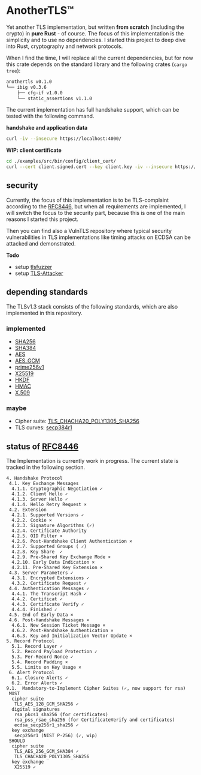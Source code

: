 # AnotherTLS™
Yet another TLS implementation, but written **from scratch** (including the
crypto) in **pure Rust** - of course. The focus of this implementation is the
simplicity and to use no dependencies. I started this project to deep dive into
Rust, cryptography and network protocols.

When I find the time, I will replace all the current dependencies, but for now
this crate depends on the standard library and the following crates (`cargo
tree`):

```bash
anothertls v0.1.0
└── ibig v0.3.6
    ├── cfg-if v1.0.0
    └── static_assertions v1.1.0
```

The current implementation has full handshake support, which can be tested with
the following command.

**handshake and application data**
```bash
curl -iv --insecure https://localhost:4000/
```

**WIP: client certificate**
```bash
cd ./examples/src/bin/config/client_cert/
curl --cert client.signed.cert --key client.key -iv --insecure https://localhost:4000/
```

## security
Currently, the focus of this implementation is to be TLS-complaint according to
the [RFC8446](https://datatracker.ietf.org/doc/html/rfc8446), but when all
requirements are implemented, I will switch the focus to the security part,
because this is one of the main reasons I started this project.

Then you can find also a VulnTLS repository where typical security
vulnerabilities in TLS implementations like timing attacks on ECDSA can be
attacked and demonstrated.

**Todo**
- setup [tlsfuzzer](https://github.com/tlsfuzzer/tlsfuzzer)
- setup [TLS-Attacker](https://github.com/tls-attacker/TLS-Attacker)

## depending standards
The TLSv1.3 stack consists of the following standards, which are also
implemented in this repository.

### implemented
- [SHA256](https://datatracker.ietf.org/doc/html/rfc6234)
- [SHA384](https://datatracker.ietf.org/doc/html/rfc6234)
- [AES](https://nvlpubs.nist.gov/nistpubs/FIPS/NIST.FIPS.197.pdf)
- [AES_GCM](https://luca-giuzzi.unibs.it/corsi/Support/papers-cryptography/gcm-spec.pdf)
- [prime256v1](https://github.com/starkbank/ecdsa-python/)
- [X25519](https://martin.kleppmann.com/papers/curve25519.pdf)
- [HKDF](https://www.rfc-editor.org/rfc/rfc5869)
- [HMAC](https://www.rfc-editor.org/rfc/rfc2104)
- [X.509](https://www.rfc-editor.org/rfc/rfc5280#section-4.1)
<!-- ### work in progress -->
### maybe
- Cipher suite: [TLS_CHACHA20_POLY1305_SHA256]()
- TLS curves: [secp384r1]()


## status of [RFC8446](https://datatracker.ietf.org/doc/html/rfc8446)
The Implementation is currently work in progress. The current state is
tracked in the following section.

```
4. Handshake Protocol
 4.1. Key Exchange Messages
  4.1.1. Cryptographic Negotiation ✓
  4.1.2. Client Hello ✓
  4.1.3. Server Hello ✓
  4.1.4. Hello Retry Request ×
 4.2. Extension
  4.2.1. Supported Versions ✓
  4.2.2. Cookie ×
  4.2.3. Signature Algorithms (✓)
  4.2.4. Certificate Authority
  4.2.5. OID Filter ×
  4.2.6. Post-Handshake Client Authentication ×
  4.2.7. Supported Groups ( ✓)
  4.2.8. Key Share  ✓
  4.2.9. Pre-Shared Key Exchange Mode ×
  4.2.10. Early Data Indication ×
  4.2.11. Pre-Shared Key Extension ×
 4.3. Server Parameters ✓
  4.3.1. Encrypted Extensions ✓
  4.3.2. Certificate Request ✓
 4.4. Authentication Messages ✓
  4.4.1. The Transcript Hash ✓
  4.4.2. Certificat ✓
  4.4.3. Certificate Verify ✓
  4.4.4. Finished ✓
 4.5. End of Early Data ×
 4.6. Post-Handshake Messages ×
  4.6.1. New Session Ticket Message ×
  4.6.2. Post-Handshake Authentication ×
  4.6.3. Key and Initialization Vector Update ×
5. Record Protocol
  5.1. Record Layer ✓
  5.2. Record Payload Protection ✓
  5.3. Per-Record Nonce ✓
  5.4. Record Padding ×
  5.5. Limits on Key Usage ×
 6. Alert Protocol
  6.1. Closure Alerts ✓
  6.2. Error Alerts ✓
9.1.  Mandatory-to-Implement Cipher Suites (✓, now support for rsa)
 MUST
  cipher suite
   TLS_AES_128_GCM_SHA256 ✓
  digital signatures
   rsa_pkcs1_sha256 (for certificates)
   rsa_pss_rsae_sha256 (for CertificateVerify and certificates)
   ecdsa_secp256r1_sha256 ✓
  key exchange
   secp256r1 (NIST P-256) (✓, wip)
 SHOULD
  cipher suite
   TLS_AES_256_GCM_SHA384 ✓
   TLS_CHACHA20_POLY1305_SHA256
  key exchange
   X25519 ✓
```
